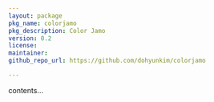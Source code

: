 ```yaml
---
layout: package
pkg_name: colorjamo
pkg_description: Color Jamo
version: 0.2
license:
maintainer:
github_repo_url: https://github.com/dohyunkim/colorjamo

---
```


contents...